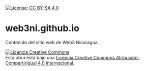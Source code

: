 [![License: CC BY-SA 4.0](https://img.shields.io/badge/License-CC_BY--SA_4.0-lightgrey.svg)](https://creativecommons.org/licenses/by-sa/4.0/)

# web3ni.github.io
Contenido del sitio web de Web3 Nicaragua.

<a rel="license" href="http://creativecommons.org/licenses/by-sa/4.0/"><img alt="Licencia Creative Commons" style="border-width:0" src="https://i.creativecommons.org/l/by-sa/4.0/88x31.png" /></a><br />Esta obra está bajo una <a rel="license" href="http://creativecommons.org/licenses/by-sa/4.0/deed.es">Licencia Creative Commons Atribución-CompartirIgual 4.0 Internacional</a>.
